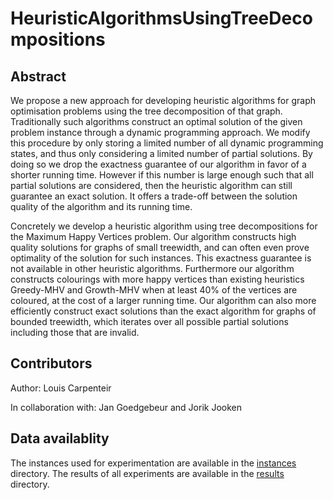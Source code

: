# HeuristicAlgorithmsUsingTreeDecompositions

## Abstract 

We propose a new approach for developing heuristic algorithms for graph optimisation problems using the tree decomposition of that graph. Traditionally such algorithms construct an optimal solution of the given problem instance through a dynamic programming approach. We modify this procedure by only storing a limited number of all dynamic programming states, and thus only considering a limited number of partial solutions. By doing so we drop the exactness guarantee of our algorithm in favor of a shorter running time. However if this number is large enough such that all partial solutions are considered, then the heuristic algorithm can still guarantee an exact solution. It offers a trade-off between the solution quality of the algorithm and its running time. 
    
Concretely we develop a heuristic algorithm using tree decompositions for the Maximum Happy Vertices problem. Our algorithm constructs high quality solutions for graphs of small treewidth, and can often even prove optimality of the solution for such instances. This exactness guarantee is not available in other heuristic algorithms. Furthermore our algorithm constructs colourings with more happy vertices than existing heuristics Greedy-MHV and Growth-MHV when at least 40% of the vertices are coloured, at the cost of a larger running time. Our algorithm can also more efficiently construct exact solutions than the exact algorithm for graphs of bounded treewidth, which iterates over all possible partial solutions including those that are invalid. 

## Contributors

Author: Louis Carpenteir

In collaboration with: Jan Goedgebeur and Jorik Jooken

## Data availablity

The instances used for experimentation are available in the [instances](instances/) directory. The results of all experiments are available in the [results](results/) directory. 
